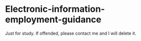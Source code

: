# Electronic-information-employment-guidance
Just for study. If offended, please contact me and I will delete it.
